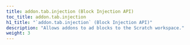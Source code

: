 ```yaml
---
title: addon.tab.injection (Block Injection API)
toc_title: addon.tab.injection
h1_title: "`addon.tab.injection` (Block Injection API)"
description: "Allows addons to ad blocks to the Scratch workspace."
weight: 3
---
```

